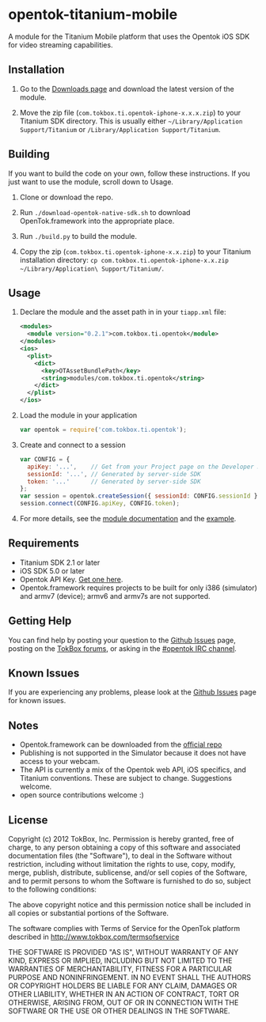opentok-titanium-mobile
================
A module for the Titanium Mobile platform that uses the Opentok iOS SDK for video streaming capabilities.

Installation
------------
1.  Go to the [Downloads page](opentok-titanium-mobile/downloads) and download the latest version of the module.

2.  Move the zip file (`com.tokbox.ti.opentok-iphone-x.x.x.zip`) to your Titanium SDK directory. This is usually either
    `~/Library/Application Support/Titanium` or `/Library/Application Support/Titanium`.

Building
------------
If you want to build the code on your own, follow these instructions. If you just want to use the module, scroll down to Usage.

1.  Clone or download the repo.

2.  Run `./download-opentok-native-sdk.sh` to download OpenTok.framework into the appropriate place.

3.  Run `./build.py` to build the module.

4.  Copy the zip (`com.tokbox.ti.opentok-iphone-x.x.zip`) to your Titanium installation directory:
    `cp com.tokbox.ti.opentok-iphone-x.x.zip ~/Library/Application\ Support/Titanium/`.

Usage
-----
1.  Declare the module and the asset path in in your `tiapp.xml` file:

    ```xml
    <modules>
      <module version="0.2.1">com.tokbox.ti.opentok</module>
    </modules>
    <ios>
      <plist>
        <dict>
          <key>OTAssetBundlePath</key>
          <string>modules/com.tokbox.ti.opentok</string>
        </dict>
      </plist>
    </ios>
    ```

2.  Load the module in your application

    ```javascript
    var opentok = require('com.tokbox.ti.opentok');
    ```
	
3.  Create and connect to a session

    ```javascript
    var CONFIG = {
      apiKey: '...',    // Get from your Project page on the Developer Dashboard (https://dashboard.tokbox.com/projects)
      sessionId: '...', // Generated by server-side SDK
      token: '...'      // Generated by server-side SDK
    };
    var session = opentok.createSession({ sessionId: CONFIG.sessionId });
    session.connect(CONFIG.apiKey, CONFIG.token);
    ```

4.  For more details, see the [module documentation](opentok-titanium-mobile/tree/master/documentation/index.md) and the 
    [example](https://github.com/opentok/Opentok-Titanium-HelloWorld).

Requirements
------------
*  Titanium SDK 2.1 or later
*  iOS SDK 5.0 or later
*  Opentok API Key. [Get one here](https://dashboard.tokbox.com/signups/new).
*  Opentok.framework requires projects to be built for only i386 (simulator) and armv7 (device); armv6 and armv7s are not supported.

Getting Help
------------

You can find help by posting your question to the [Github Issues](https://github.com/opentok/opentok-titanium-mobile/issues)
page, posting on the [TokBox forums](http://www.tokbox.com/forums/), or asking in the 
[#opentok IRC channel](http://www.tokbox.com/support/officehours).

Known Issues
------------

If you are experiencing any problems, please look at the [Github Issues](https://github.com/opentok/opentok-titanium-mobile/issues)
page for known issues.

Notes
-----
*  Opentok.framework can be downloaded from the [official repo](https://github.com/opentok/opentok-ios-sdk)
*  Publishing is not supported in the Simulator because it does not have access to your webcam.
*  The API is currently a mix of the Opentok web API, iOS specifics, and Titanium conventions. These are subject
   to change. Suggestions welcome.
*  open source contributions welcome :)

License
-------
Copyright (c) 2012 TokBox, Inc.
Permission is hereby granted, free of charge, to any person obtaining a copy of
this software and associated documentation files (the "Software"), to deal in 
the Software without restriction, including without limitation the rights to 
use, copy, modify, merge, publish, distribute, sublicense, and/or sell copies 
of the Software, and to permit persons to whom the Software is furnished to do 
so, subject to the following conditions:

The above copyright notice and this permission notice shall be included in all 
copies or substantial portions of the Software.

The software complies with Terms of Service for the OpenTok platform described 
in http://www.tokbox.com/termsofservice

THE SOFTWARE IS PROVIDED "AS IS", WITHOUT WARRANTY OF ANY KIND, EXPRESS OR 
IMPLIED, INCLUDING BUT NOT LIMITED TO THE WARRANTIES OF MERCHANTABILITY, 
FITNESS FOR A PARTICULAR PURPOSE AND NONINFRINGEMENT. IN NO EVENT SHALL THE 
AUTHORS OR COPYRIGHT HOLDERS BE LIABLE FOR ANY CLAIM, DAMAGES OR OTHER 
LIABILITY, WHETHER IN AN ACTION OF CONTRACT, TORT OR OTHERWISE, ARISING FROM, 
OUT OF OR IN CONNECTION WITH THE SOFTWARE OR THE USE OR OTHER DEALINGS IN THE 
SOFTWARE.


